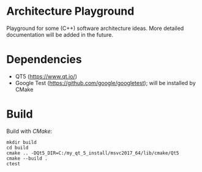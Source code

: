 # Architecture Playground

Playground for some (C++) software architecture ideas.
More detailed documentation will be added in the future.

# Dependencies

- QT5 (https://www.qt.io/)
- Google Test (https://github.com/google/googletest); will be installed by CMake

# Build

Build with *CMake*:

```
mkdir build
cd build
cmake .. -DQt5_DIR=C:/my_qt_5_install/msvc2017_64/lib/cmake/Qt5 
cmake --build .
ctest

```
